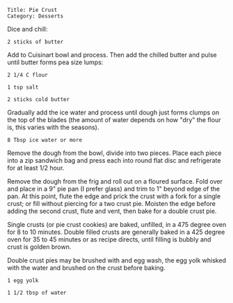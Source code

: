 ~~~ recipe-info
Title: Pie Crust
Category: Desserts
~~~

Dice and chill:

~~~ recipe-ingredients
2 sticks of butter
~~~

Add to Cuisinart bowl and process. Then add the chilled butter and pulse until butter forms pea size lumps:

~~~ recipe-ingredients
2 1/4 C flour

1 tsp salt

2 sticks cold butter
~~~

Gradually add the ice water and process until dough just forms clumps on the top of the blades (the
amount of water depends on how "dry" the flour is, this varies with the seasons).

~~~ recipe-ingredients
8 Tbsp ice water or more
~~~

Remove the dough from the bowl, divide into two pieces. Place each piece into a zip sandwich bag and
press each into round flat disc and refrigerate for at least 1/2 hour.

Remove the dough from the frig and roll out on a floured surface. Fold over and place in a 9" pie
pan (I prefer glass) and trim to 1" beyond edge of the pan. At this point, flute the edge and prick
the crust with a fork for a single crust; or fill without piercing for a two crust pie.  Moisten
the edge before adding the second crust, flute and vent, then bake for a double crust pie.

Single crusts (or pie crust cookies) are baked, unfilled, in a 475 degree oven for 8 to 10 minutes.
Double filled crusts are generally baked in a 425 degree oven for 35 to 45 minutes or as recipe
directs, until filling is bubbly and crust is golden brown.

Double crust pies may be brushed with and egg wash, the egg yolk whisked with the water and brushed
on the crust before baking.

~~~ recipe-ingredients
1 egg yolk

1 1/2 tbsp of water
~~~
